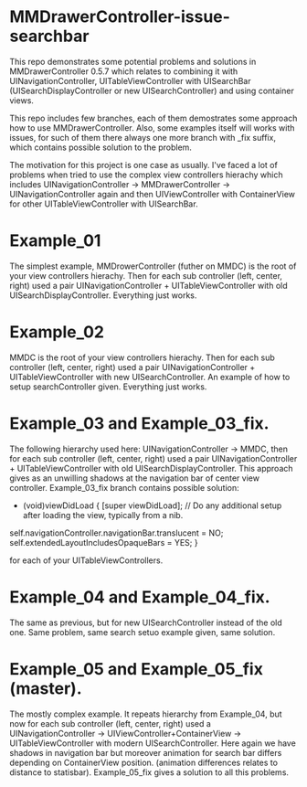 # MMDrawerController-issue-searchbar
This repo demonstrates some potential problems and solutions in MMDrawerController 0.5.7 which relates to combining it with UINavigationController, UITableViewController with UISearchBar (UISearchDisplayController or new UISearchController) and using container views.

This repo includes few branches, each of them demostrates some approach how to use MMDrawerController. Also, some examples itself will works with issues, for such of them there always one more branch with _fix suffix, which contains possible solution to the problem.

The motivation for this project is one case as usually. I've faced a lot of problems when tried to use the complex view controllers hierachy which includes UINavigationController -> MMDrawerController -> UINavigationController again and then UIViewController with ContainerView for other UITableViewController with UISearchBar. 

# Example_01

The simplest example, MMDrowerController (futher on MMDC) is the root of your view controllers hierachy. Then for each sub controller (left, center, right) used a pair UINavigationController + UITableViewController with old UISearchDisplayController. Everything just works.

# Example_02

MMDC is the root of your view controllers hierachy. Then for each sub controller (left, center, right) used a pair UINavigationController + UITableViewController with new UISearchController. An example of how to setup searchController given. Everything just works.

# Example_03 and Example_03_fix.

The following hierarchy used here: UINavigationController -> MMDC, then for each sub controller (left, center, right) used a pair UINavigationController + UITableViewController with old UISearchDisplayController. This approach gives as an unwilling shadows at the navigation bar of center view controller. Example_03_fix branch contains possible solution:

- (void)viewDidLoad {
[super viewDidLoad];
// Do any additional setup after loading the view, typically from a nib.

self.navigationController.navigationBar.translucent = NO;
self.extendedLayoutIncludesOpaqueBars = YES;
}

for each of your UITableViewControllers.

# Example_04 and Example_04_fix.

The same as previous, but for new UISearchController instead of the old one. Same problem, same search setuo example given, same solution.

# Example_05 and Example_05_fix (master).

The mostly complex example. It repeats hierarchy from Example_04, but now for each sub controller (left, center, right) used a UINavigationController -> UIViewController+ContainerView -> UITableViewController with modern UISearchController. Here again we have shadows in navigation bar but moreover animation for search bar differs depending on ContainerView position. (animation differences relates to distance to statisbar). Example_05_fix gives a solution to all this problems.